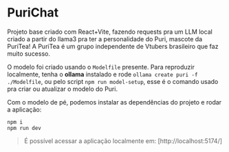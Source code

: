 # PuriChat
Projeto base criado com React+Vite, fazendo requests pra um LLM local criado a partir do llama3 pra ter a personalidade do Puri, mascote da PuriTea! A PuriTea é um grupo independente de Vtubers brasileiro que faz muito sucesso.

O modelo foi criado usando o `Modelfile` presente. Para reproduzir localmente, tenha o **ollama** instalado e rode `ollama create puri -f ./Modelfile`, ou pelo script `npm run model-setup`, esse é o comando usado pra criar ou atualizar o modelo do Puri.

Com o modelo de pé, podemos instalar as dependências do projeto e rodar a aplicação:
```
npm i
npm run dev
```

> É possível acessar a aplicação localmente em: [http://localhost:5174/]

